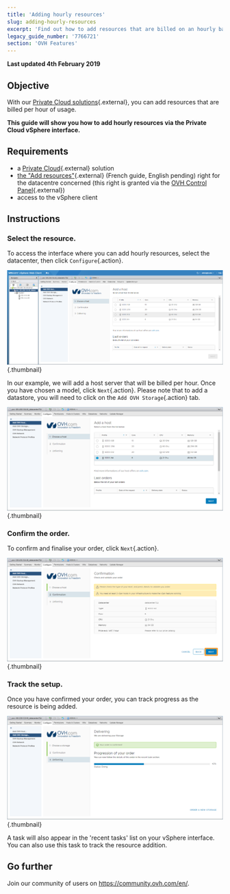 ```yaml
---
title: 'Adding hourly resources'
slug: adding-hourly-resources
excerpt: 'Find out how to add resources that are billed on an hourly basis'
legacy_guide_number: '7766721'
section: 'OVH Features'
---
```


**Last updated 4th February 2019**

## Objective

With our [Private Cloud solutions](https://www.ovh.lt/private-cloud/){.external}, you can add resources that are billed per hour of usage.

**This guide will show you how to add hourly resources via the Private Cloud vSphere interface.**

## Requirements

- a [Private Cloud](https://www.ovh.lt/private-cloud/){.external} solution
- [the "Add resources"](https://docs.ovh.com/fr/private-cloud/changer-les-droits-d-un-utilisateur/){.external} (French guide, English pending) right for the datacentre concerned (this right is granted via the [OVH Control Panel](https://www.ovh.com/auth/?action=gotomanager){.external})
- access to the vSphere client


## Instructions

### Select the resource.

To access the interface where you can add hourly resources, select the datacenter, then click `Configure`{.action}.

![Add a host](images/addhost_01.png){.thumbnail}

In our example, we will add a host server that will be billed per hour. Once you have chosen a model, click `Next`{.action}. Please note that to add a datastore, you will need to click on the `Add OVH Storage`{.action} tab.

![Add a host](images/addhost_03.png){.thumbnail}


### Confirm the order.

To confirm and finalise your order, click `Next`{.action}.

![](images/addhost_04.png){.thumbnail}

### Track the setup.

Once you have confirmed your order, you can track progress as the resource is being added.

![](images/addhost_06.png){.thumbnail}

A task will also appear in the 'recent tasks' list on your vSphere interface. You can also use this task to track the resource addition.


## Go further

Join our community of users on <https://community.ovh.com/en/>.